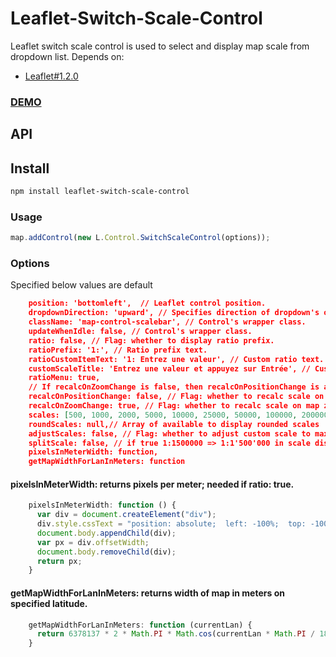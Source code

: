 # Leaflet-Switch-Scale-Control
Leaflet switch scale control is used to select and display map scale from dropdown list. Depends on:

* [Leaflet#1.2.0](http://leafletjs.com/reference-1.2.0.html)

### [DEMO](https://hbaltz.github.io/leaflet-switch-scale-control/examples/demo.html)

## API

## Install
```bash
npm install leaflet-switch-scale-control
```

### Usage
```javascript
map.addControl(new L.Control.SwitchScaleControl(options));
```
### Options
Specified below values are default
```json
    position: 'bottomleft',  // Leaflet control position.
    dropdownDirection: 'upward', // Specifies direction of dropdown's openning.
    className: 'map-control-scalebar', // Control's wrapper class.
    updateWhenIdle: false, // Control's wrapper class.
    ratio: false, // Flag: whether to display ratio prefix.
    ratioPrefix: '1:', // Ratio prefix text.
    ratioCustomItemText: '1: Entrez une valeur', // Custom ratio text.
    customScaleTitle: 'Entrez une valeur et appuyez sur Entrée', // Custom scale title text.
    ratioMenu: true,
    // If recalcOnZoomChange is false, then recalcOnPositionChange is always false.
    recalcOnPositionChange: false, // Flag: whether to recalc scale on map position change.
    recalcOnZoomChange: true, // Flag: whether to recalc scale on map zoom change.
    scales: [500, 1000, 2000, 5000, 10000, 25000, 50000, 100000, 200000, 500000, 1000000, 2500000, 5000000, 10000000], // Array of available to select scales
    roundScales: null,// Array of available to display rounded scales
    adjustScales: false, // Flag: whether to adjust custom scale to max of scales
    splitScale: false, // if true 1:1500000 => 1:1'500'000 in scale display
    pixelsInMeterWidth: function,
    getMapWidthForLanInMeters: function
```
#### pixelsInMeterWidth: returns pixels per meter; needed if ratio: true.
```javascript
    pixelsInMeterWidth: function () {
      var div = document.createElement("div");
      div.style.cssText = "position: absolute;  left: -100%;  top: -100%;  width: 100cm;";
      document.body.appendChild(div);
      var px = div.offsetWidth;
      document.body.removeChild(div);
      return px;
    }
```
#### getMapWidthForLanInMeters: returns width of map in meters on specified latitude.
```javascript
    getMapWidthForLanInMeters: function (currentLan) {
      return 6378137 * 2 * Math.PI * Math.cos(currentLan * Math.PI / 180);
    }
```
